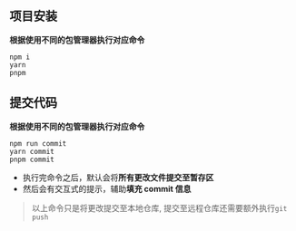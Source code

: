 ## 项目安装

**根据使用不同的包管理器执行对应命令**

```shell
npm i
yarn
pnpm
```

## 提交代码

**根据使用不同的包管理器执行对应命令**

```shell
npm run commit
yarn commit
pnpm commit
```

- 执行完命令之后，默认会将**所有更改文件提交至暂存区**
- 然后会有交互式的提示，辅助**填充 commit 信息**

> 以上命令只是将更改提交至本地仓库, 提交至远程仓库还需要额外执行`git push `
